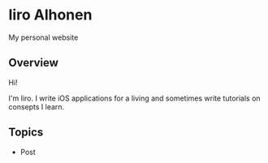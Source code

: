 # Iiro Alhonen

My personal website

## Overview

Hi!

I'm Iiro. I write iOS applications for a living and sometimes write tutorials on consepts I learn.

## Topics

- Post
